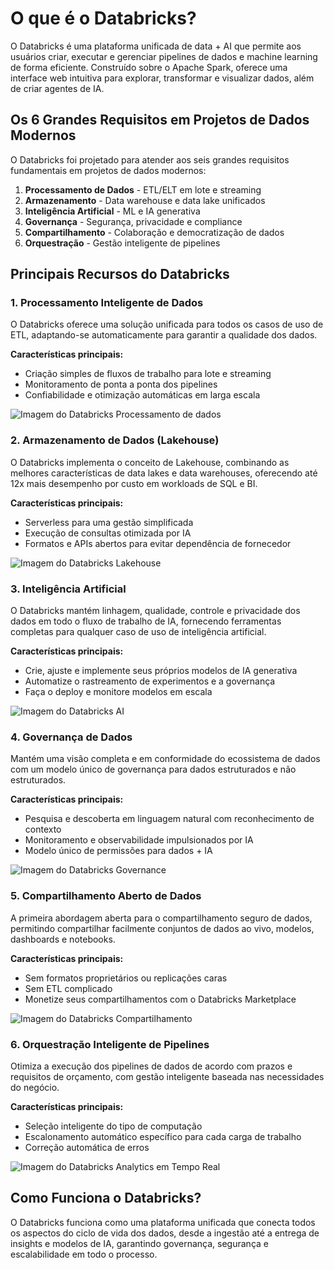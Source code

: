 # O que é o Databricks?

O Databricks é uma plataforma unificada de data + AI que permite aos usuários criar, executar e gerenciar pipelines de dados e machine learning de forma eficiente. Construído sobre o Apache Spark, oferece uma interface web intuitiva para explorar, transformar e visualizar dados, além de criar agentes de IA.

## Os 6 Grandes Requisitos em Projetos de Dados Modernos

O Databricks foi projetado para atender aos seis grandes requisitos fundamentais em projetos de dados modernos:

1. **Processamento de Dados** - ETL/ELT em lote e streaming
2. **Armazenamento** - Data warehouse e data lake unificados
3. **Inteligência Artificial** - ML e IA generativa
4. **Governança** - Segurança, privacidade e compliance
5. **Compartilhamento** - Colaboração e democratização de dados
6. **Orquestração** - Gestão inteligente de pipelines

## Principais Recursos do Databricks

### 1. Processamento Inteligente de Dados

O Databricks oferece uma solução unificada para todos os casos de uso de ETL, adaptando-se automaticamente para garantir a qualidade dos dados.

**Características principais:**
- Criação simples de fluxos de trabalho para lote e streaming
- Monitoramento de ponta a ponta dos pipelines
- Confiabilidade e otimização automáticas em larga escala

![Imagem do Databricks Processamento de dados](/aulas/aula_01/pic/productscreen-static-etl_1.png)

### 2. Armazenamento de Dados (Lakehouse)

O Databricks implementa o conceito de Lakehouse, combinando as melhores características de data lakes e data warehouses, oferecendo até 12x mais desempenho por custo em workloads de SQL e BI.

**Características principais:**
- Serverless para uma gestão simplificada
- Execução de consultas otimizada por IA
- Formatos e APIs abertos para evitar dependência de fornecedor

![Imagem do Databricks Lakehouse](/aulas/aula_01/pic/productscreen-static-warehousing.png)

### 3. Inteligência Artificial

O Databricks mantém linhagem, qualidade, controle e privacidade dos dados em todo o fluxo de trabalho de IA, fornecendo ferramentas completas para qualquer caso de uso de inteligência artificial.

**Características principais:**
- Crie, ajuste e implemente seus próprios modelos de IA generativa
- Automatize o rastreamento de experimentos e a governança
- Faça o deploy e monitore modelos em escala

![Imagem do Databricks AI](/aulas/aula_01/pic/HP-Chat-GPT-5.0_01.png)

### 4. Governança de Dados

Mantém uma visão completa e em conformidade do ecossistema de dados com um modelo único de governança para dados estruturados e não estruturados.

**Características principais:**
- Pesquisa e descoberta em linguagem natural com reconhecimento de contexto
- Monitoramento e observabilidade impulsionados por IA
- Modelo único de permissões para dados + IA

![Imagem do Databricks Governance](/aulas/aula_01/pic/governance_02.png)

### 5. Compartilhamento Aberto de Dados

A primeira abordagem aberta para o compartilhamento seguro de dados, permitindo compartilhar facilmente conjuntos de dados ao vivo, modelos, dashboards e notebooks.

**Características principais:**
- Sem formatos proprietários ou replicações caras
- Sem ETL complicado
- Monetize seus compartilhamentos com o Databricks Marketplace

![Imagem do Databricks Compartilhamento](/aulas/aula_01/pic/productscreen-static-sharing.png)

### 6. Orquestração Inteligente de Pipelines

Otimiza a execução dos pipelines de dados de acordo com prazos e requisitos de orçamento, com gestão inteligente baseada nas necessidades do negócio.

**Características principais:**
- Seleção inteligente do tipo de computação
- Escalonamento automático específico para cada carga de trabalho
- Correção automática de erros

![Imagem do Databricks Analytics em Tempo Real](/aulas/aula_01/pic/productscreen-static-real-time-analytics.png)

## Como Funciona o Databricks?

O Databricks funciona como uma plataforma unificada que conecta todos os aspectos do ciclo de vida dos dados, desde a ingestão até a entrega de insights e modelos de IA, garantindo governança, segurança e escalabilidade em todo o processo.
